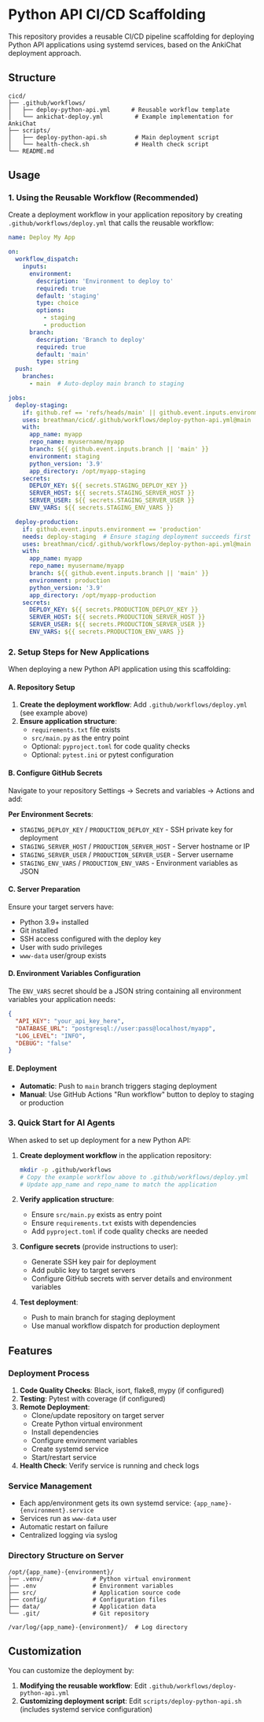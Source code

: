 # Python API CI/CD Scaffolding

This repository provides a reusable CI/CD pipeline scaffolding for deploying Python API applications using systemd services, based on the AnkiChat deployment approach.

## Structure

```
cicd/
├── .github/workflows/
│   ├── deploy-python-api.yml      # Reusable workflow template
│   └── ankichat-deploy.yml         # Example implementation for AnkiChat
├── scripts/
│   ├── deploy-python-api.sh        # Main deployment script
│   └── health-check.sh             # Health check script
└── README.md
```

## Usage

### 1. Using the Reusable Workflow (Recommended)

Create a deployment workflow in your application repository by creating `.github/workflows/deploy.yml` that calls the reusable workflow:

```yaml
name: Deploy My App

on:
  workflow_dispatch:
    inputs:
      environment:
        description: 'Environment to deploy to'
        required: true
        default: 'staging'
        type: choice
        options:
          - staging
          - production
      branch:
        description: 'Branch to deploy'
        required: true
        default: 'main'
        type: string
  push:
    branches:
      - main  # Auto-deploy main branch to staging

jobs:
  deploy-staging:
    if: github.ref == 'refs/heads/main' || github.event.inputs.environment == 'staging'
    uses: breathman/cicd/.github/workflows/deploy-python-api.yml@main
    with:
      app_name: myapp
      repo_name: myusername/myapp
      branch: ${{ github.event.inputs.branch || 'main' }}
      environment: staging
      python_version: '3.9'
      app_directory: /opt/myapp-staging
    secrets:
      DEPLOY_KEY: ${{ secrets.STAGING_DEPLOY_KEY }}
      SERVER_HOST: ${{ secrets.STAGING_SERVER_HOST }}
      SERVER_USER: ${{ secrets.STAGING_SERVER_USER }}
      ENV_VARS: ${{ secrets.STAGING_ENV_VARS }}

  deploy-production:
    if: github.event.inputs.environment == 'production'
    needs: deploy-staging  # Ensure staging deployment succeeds first
    uses: breathman/cicd/.github/workflows/deploy-python-api.yml@main
    with:
      app_name: myapp
      repo_name: myusername/myapp
      branch: ${{ github.event.inputs.branch || 'main' }}
      environment: production
      python_version: '3.9'
      app_directory: /opt/myapp-production
    secrets:
      DEPLOY_KEY: ${{ secrets.PRODUCTION_DEPLOY_KEY }}
      SERVER_HOST: ${{ secrets.PRODUCTION_SERVER_HOST }}
      SERVER_USER: ${{ secrets.PRODUCTION_SERVER_USER }}
      ENV_VARS: ${{ secrets.PRODUCTION_ENV_VARS }}
```

### 2. Setup Steps for New Applications

When deploying a new Python API application using this scaffolding:

#### A. Repository Setup
1. **Create the deployment workflow**: Add `.github/workflows/deploy.yml` (see example above)
2. **Ensure application structure**:
   - `requirements.txt` file exists
   - `src/main.py` as the entry point
   - Optional: `pyproject.toml` for code quality checks
   - Optional: `pytest.ini` or pytest configuration

#### B. Configure GitHub Secrets
Navigate to your repository Settings → Secrets and variables → Actions and add:

**Per Environment Secrets**:
- `STAGING_DEPLOY_KEY` / `PRODUCTION_DEPLOY_KEY` - SSH private key for deployment
- `STAGING_SERVER_HOST` / `PRODUCTION_SERVER_HOST` - Server hostname or IP
- `STAGING_SERVER_USER` / `PRODUCTION_SERVER_USER` - Server username
- `STAGING_ENV_VARS` / `PRODUCTION_ENV_VARS` - Environment variables as JSON

#### C. Server Preparation
Ensure your target servers have:
- Python 3.9+ installed
- Git installed  
- SSH access configured with the deploy key
- User with sudo privileges
- `www-data` user/group exists

#### D. Environment Variables Configuration
The `ENV_VARS` secret should be a JSON string containing all environment variables your application needs:

```json
{
  "API_KEY": "your_api_key_here",
  "DATABASE_URL": "postgresql://user:pass@localhost/myapp",
  "LOG_LEVEL": "INFO",
  "DEBUG": "false"
}
```

#### E. Deployment
- **Automatic**: Push to `main` branch triggers staging deployment
- **Manual**: Use GitHub Actions "Run workflow" button to deploy to staging or production

### 3. Quick Start for AI Agents

When asked to set up deployment for a new Python API:

1. **Create deployment workflow** in the application repository:
   ```bash
   mkdir -p .github/workflows
   # Copy the example workflow above to .github/workflows/deploy.yml
   # Update app_name and repo_name to match the application
   ```

2. **Verify application structure**:
   - Ensure `src/main.py` exists as entry point
   - Ensure `requirements.txt` exists with dependencies
   - Add `pyproject.toml` if code quality checks are needed

3. **Configure secrets** (provide instructions to user):
   - Generate SSH key pair for deployment
   - Add public key to target servers
   - Configure GitHub secrets with server details and environment variables

4. **Test deployment**:
   - Push to main branch for staging deployment
   - Use manual workflow dispatch for production deployment

## Features

### Deployment Process
1. **Code Quality Checks**: Black, isort, flake8, mypy (if configured)
2. **Testing**: Pytest with coverage (if configured)
3. **Remote Deployment**: 
   - Clone/update repository on target server
   - Create Python virtual environment
   - Install dependencies
   - Configure environment variables
   - Create systemd service
   - Start/restart service
4. **Health Check**: Verify service is running and check logs

### Service Management
- Each app/environment gets its own systemd service: `{app_name}-{environment}.service`
- Services run as `www-data` user
- Automatic restart on failure
- Centralized logging via syslog

### Directory Structure on Server
```
/opt/{app_name}-{environment}/
├── .venv/              # Python virtual environment
├── .env                # Environment variables
├── src/                # Application source code
├── config/             # Configuration files
├── data/               # Application data
└── .git/               # Git repository

/var/log/{app_name}-{environment}/  # Log directory
```

## Customization

You can customize the deployment by:

1. **Modifying the reusable workflow**: Edit `.github/workflows/deploy-python-api.yml`
2. **Customizing deployment script**: Edit `scripts/deploy-python-api.sh` (includes systemd service configuration)